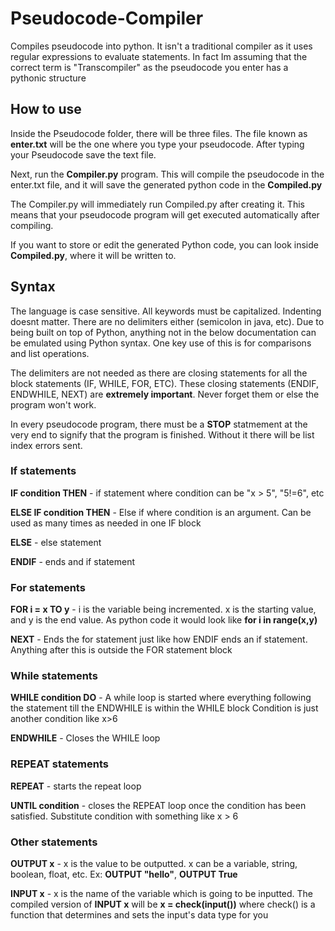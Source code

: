 # Pseudocode-Compiler
Compiles pseudocode into python. It isn't a traditional compiler as it uses regular expressions to evaluate statements. In fact Im assuming that the correct term is "Transcompiler" as the pseudocode you enter has a pythonic structure

## How to use

Inside the Pseudocode folder, there will be three files. The file known as **enter.txt** will be the one where you type your pseudocode. After typing your Pseudocode save the text file.

Next, run the **Compiler.py** program. This will compile the pseudocode in the enter.txt file, and it will save the generated python code in the **Compiled.py**

The Compiler.py will immediately run Compiled.py after creating it. This means that your pseudocode program will get executed automatically after compiling.

If you want to store or edit the generated Python code, you can look inside **Compiled.py**, where it will be written to.

## Syntax

The language is case sensitive. All keywords must be capitalized. Indenting doesnt matter. There are no delimiters either (semicolon in java, etc). Due to being built on top of Python, anything not in the below documentation can be emulated using Python syntax. One key use of this is for comparisons and list operations.

The delimiters are not needed as there are closing statements for all the block statements (IF, WHILE, FOR, ETC). These closing statements (ENDIF, ENDWHILE, NEXT) are **extremely important**. Never forget them or else the program won't work.

In every pseudocode program, there must be a **STOP** statmement at the very end to signify that the program is finished. Without it there will be list index errors sent.

### If statements 
  **IF condition THEN** - if statement where condition can be "x > 5", "5!=6", etc

  **ELSE IF condition THEN** - Else if where condition is an argument. Can be used as many times as needed in one IF block

  **ELSE** - else statement

  **ENDIF** - ends and if statement

### For statements
  
  **FOR i = x TO y** - i is the variable being incremented. x is the starting value, and y is the end value. As python code it would look like           **for i in range(x,y)**
  
  **NEXT** - Ends the for statement just like how ENDIF ends an if statement. Anything after this is outside the FOR statement block
  
### While statements
  
  **WHILE condition DO** - A while loop is started where everything following the statement till the ENDWHILE is within the WHILE block
                        Condition is just another condition like x>6
   
  **ENDWHILE** - Closes the WHILE loop
  
### REPEAT statements

  **REPEAT** - starts the repeat loop
  
 **UNTIL condition** - closes the REPEAT loop once the condition has been satisfied. Substitute condition with something like x > 6
  
### Other statements
  
  **OUTPUT x** - x is the value to be outputted. x can be a variable, string, boolean, float, etc. Ex: **OUTPUT "hello"**, **OUTPUT True**
  
  **INPUT x** - x is the name of the variable which is going to be inputted. The compiled version of **INPUT x** will be **x = check(input())** where check() is a function that determines and sets the input's data type for you

